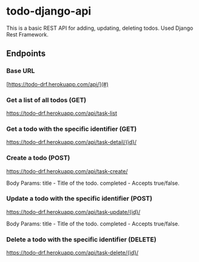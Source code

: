 # todo-django-api
This is a basic REST API for adding, updating, deleting todos. Used Django Rest Framework.

## Endpoints

### Base URL
[https://todo-drf.herokuapp.com/api/](#)

### Get a list of all todos (GET)
https://todo-drf.herokuapp.com/api/task-list

### Get a todo with the specific identifier (GET)
https://todo-drf.herokuapp.com/api/task-detail/{id}/

### Create a todo (POST)
https://todo-drf.herokuapp.com/api/task-create/

Body Params:
title - Title of the todo.
completed - Accepts true/false.

### Update a todo with the specific identifier (POST)
https://todo-drf.herokuapp.com/api/task-update/{id}/

Body Params:
title - Title of the todo.
completed - Accepts true/false.

### Delete a todo with the specific identifier (DELETE)
https://todo-drf.herokuapp.com/api/task-delete/{id}/
